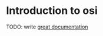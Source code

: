 # Introduction to osi

TODO: write [great documentation](http://jacobian.org/writing/what-to-write/)
